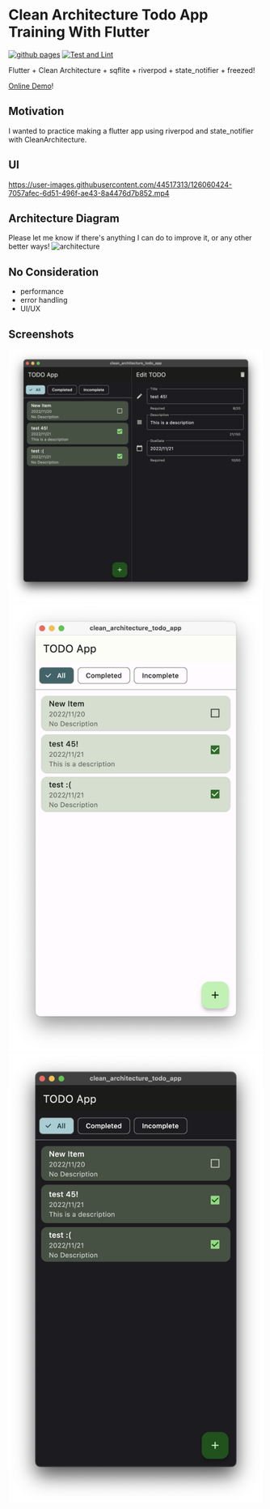 # Clean Architecture Todo App Training With Flutter

[![github pages](https://github.com/rodydavis/clean_architecture_todo_app/actions/workflows/main.yml/badge.svg)](https://github.com/rodydavis/clean_architecture_todo_app/actions/workflows/main.yml)
[![Test and Lint](https://github.com/rodydavis/clean_architecture_todo_app/actions/workflows/test-and-lint.yml/badge.svg)](https://github.com/rodydavis/clean_architecture_todo_app/actions/workflows/test-and-lint.yml)

Flutter + Clean Architecture + sqflite + riverpod + state_notifier + freezed!

[Online Demo](https://rodydavis.github.io/clean_architecture_todo_app/)!

## Motivation

I wanted to practice making a flutter app using riverpod and state_notifier with CleanArchitecture.

## UI

https://user-images.githubusercontent.com/44517313/126060424-7057afec-6d51-496f-ae43-8a4476d7b852.mp4

## Architecture Diagram

Please let me know if there's anything I can do to improve it, or any other better ways!
![architecture](https://user-images.githubusercontent.com/44517313/133893713-b6bf0908-2182-4365-af5d-303ac5396215.png)

## No Consideration

- performance
- error handling
- UI/UX

## Screenshots

![](/screenshots/desktop.png)
![](/screenshots/light.png)
![](/screenshots/dark.png)
